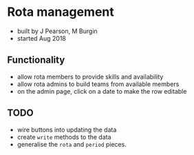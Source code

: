 # Rota management
* built by J Pearson, M Burgin
* started Aug 2018

## Functionality
* allow rota members to provide skills and availability
* allow rota admins to build teams from available members
* on the admin page, click on a date to make the row editable

## TODO
* wire buttons into updating the data
* create `write` methods to the data
* generalise the `rota` and `period` pieces.